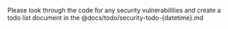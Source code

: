 Please look through the code for any security vulnerabilities and create a todo list document in the @docs/todo/security-todo-{datetime}.md